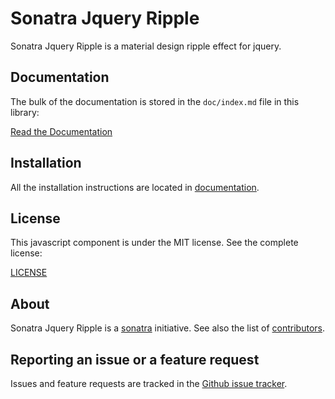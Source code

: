 Sonatra Jquery Ripple
=====================

Sonatra Jquery Ripple is a material design ripple effect for jquery.

Documentation
-------------

The bulk of the documentation is stored in the `doc/index.md`
file in this library:

[Read the Documentation](doc/index.md)

Installation
------------

All the installation instructions are located in [documentation](doc/index.md).

License
-------

This javascript component is under the MIT license. See the complete license:

[LICENSE](LICENSE)

About
-----

Sonatra Jquery Ripple is a [sonatra](https://github.com/sonatra) initiative.
See also the list of [contributors](https://github.com/sonatra/sonatra-jquery-ripple/graphs/contributors).

Reporting an issue or a feature request
---------------------------------------

Issues and feature requests are tracked in the [Github issue tracker](https://github.com/sonatra/sonatra-jquery-ripple/issues).

